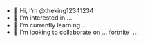 - 👋 Hi, I’m @theking12341234
- 👀 I’m interested in ...
- 🌱 I’m currently learning ...
- 💞️ I’m looking to collaborate on ...
  fortnite'
   ...

<!---
theking12341234/theking12341234 is a ✨ special ✨ repository because its `README.md` (this file) appears on your GitHub profile.
You can click the Preview link to take a look at your changes.
--->
